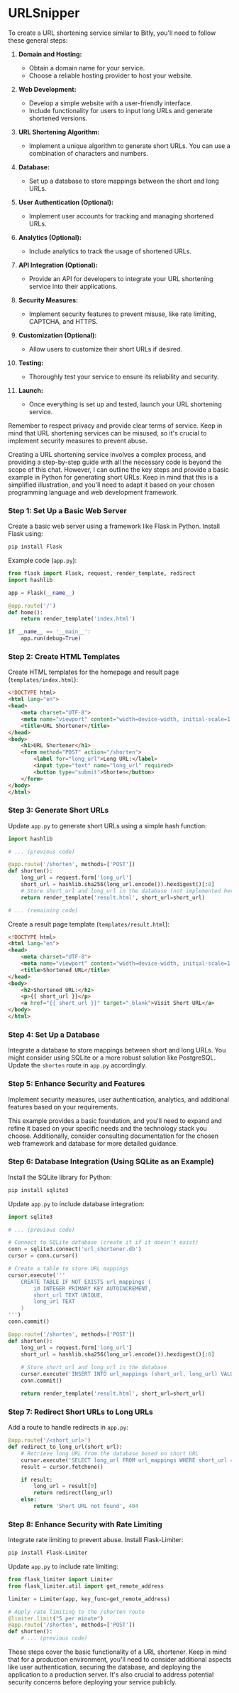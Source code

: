 # URLSnipper
To create a URL shortening service similar to Bitly, you'll need to follow these general steps:

1. **Domain and Hosting:**
   - Obtain a domain name for your service.
   - Choose a reliable hosting provider to host your website.

2. **Web Development:**
   - Develop a simple website with a user-friendly interface.
   - Include functionality for users to input long URLs and generate shortened versions.

3. **URL Shortening Algorithm:**
   - Implement a unique algorithm to generate short URLs. You can use a combination of characters and numbers.

4. **Database:**
   - Set up a database to store mappings between the short and long URLs.

5. **User Authentication (Optional):**
   - Implement user accounts for tracking and managing shortened URLs.

6. **Analytics (Optional):**
   - Include analytics to track the usage of shortened URLs.

7. **API Integration (Optional):**
   - Provide an API for developers to integrate your URL shortening service into their applications.

8. **Security Measures:**
   - Implement security features to prevent misuse, like rate limiting, CAPTCHA, and HTTPS.

9. **Customization (Optional):**
   - Allow users to customize their short URLs if desired.

10. **Testing:**
    - Thoroughly test your service to ensure its reliability and security.

11. **Launch:**
    - Once everything is set up and tested, launch your URL shortening service.

Remember to respect privacy and provide clear terms of service. Keep in mind that URL shortening services can be misused, so it's crucial to implement security measures to prevent abuse.

Creating a URL shortening service involves a complex process, and providing a step-by-step guide with all the necessary code is beyond the scope of this chat. However, I can outline the key steps and provide a basic example in Python for generating short URLs. Keep in mind that this is a simplified illustration, and you'll need to adapt it based on your chosen programming language and web development framework.

### Step 1: Set Up a Basic Web Server
Create a basic web server using a framework like Flask in Python. Install Flask using:

```bash
pip install Flask
```

Example code (`app.py`):
```python
from flask import Flask, request, render_template, redirect
import hashlib

app = Flask(__name__)

@app.route('/')
def home():
    return render_template('index.html')

if __name__ == '__main__':
    app.run(debug=True)
```

### Step 2: Create HTML Templates
Create HTML templates for the homepage and result page (`templates/index.html`):
```html
<!DOCTYPE html>
<html lang="en">
<head>
    <meta charset="UTF-8">
    <meta name="viewport" content="width=device-width, initial-scale=1.0">
    <title>URL Shortener</title>
</head>
<body>
    <h1>URL Shortener</h1>
    <form method="POST" action="/shorten">
        <label for="long_url">Long URL:</label>
        <input type="text" name="long_url" required>
        <button type="submit">Shorten</button>
    </form>
</body>
</html>
```

### Step 3: Generate Short URLs
Update `app.py` to generate short URLs using a simple hash function:

```python
import hashlib

# ... (previous code)

@app.route('/shorten', methods=['POST'])
def shorten():
    long_url = request.form['long_url']
    short_url = hashlib.sha256(long_url.encode()).hexdigest()[:8]
    # Store short_url and long_url in the database (not implemented here)
    return render_template('result.html', short_url=short_url)

# ... (remaining code)
```

Create a result page template (`templates/result.html`):
```html
<!DOCTYPE html>
<html lang="en">
<head>
    <meta charset="UTF-8">
    <meta name="viewport" content="width=device-width, initial-scale=1.0">
    <title>Shortened URL</title>
</head>
<body>
    <h2>Shortened URL:</h2>
    <p>{{ short_url }}</p>
    <a href="{{ short_url }}" target="_blank">Visit Short URL</a>
</body>
</html>
```

### Step 4: Set Up a Database
Integrate a database to store mappings between short and long URLs. You might consider using SQLite or a more robust solution like PostgreSQL. Update the `shorten` route in `app.py` accordingly.

### Step 5: Enhance Security and Features
Implement security measures, user authentication, analytics, and additional features based on your requirements.

This example provides a basic foundation, and you'll need to expand and refine it based on your specific needs and the technology stack you choose. Additionally, consider consulting documentation for the chosen web framework and database for more detailed guidance.

### Step 6: Database Integration (Using SQLite as an Example)

Install the SQLite library for Python:

```bash
pip install sqlite3
```

Update `app.py` to include database integration:

```python
import sqlite3

# ... (previous code)

# Connect to SQLite database (create it if it doesn't exist)
conn = sqlite3.connect('url_shortener.db')
cursor = conn.cursor()

# Create a table to store URL mappings
cursor.execute('''
    CREATE TABLE IF NOT EXISTS url_mappings (
        id INTEGER PRIMARY KEY AUTOINCREMENT,
        short_url TEXT UNIQUE,
        long_url TEXT
    )
''')
conn.commit()

@app.route('/shorten', methods=['POST'])
def shorten():
    long_url = request.form['long_url']
    short_url = hashlib.sha256(long_url.encode()).hexdigest()[:8]
    
    # Store short_url and long_url in the database
    cursor.execute('INSERT INTO url_mappings (short_url, long_url) VALUES (?, ?)', (short_url, long_url))
    conn.commit()

    return render_template('result.html', short_url=short_url)
```

### Step 7: Redirect Short URLs to Long URLs

Add a route to handle redirects in `app.py`:

```python
@app.route('/<short_url>')
def redirect_to_long_url(short_url):
    # Retrieve long URL from the database based on short URL
    cursor.execute('SELECT long_url FROM url_mappings WHERE short_url = ?', (short_url,))
    result = cursor.fetchone()

    if result:
        long_url = result[0]
        return redirect(long_url)
    else:
        return 'Short URL not found', 404
```

### Step 8: Enhance Security with Rate Limiting

Integrate rate limiting to prevent abuse. Install Flask-Limiter:

```bash
pip install Flask-Limiter
```

Update `app.py` to include rate limiting:

```python
from flask_limiter import Limiter
from flask_limiter.util import get_remote_address

limiter = Limiter(app, key_func=get_remote_address)

# Apply rate limiting to the /shorten route
@limiter.limit("5 per minute")
@app.route('/shorten', methods=['POST'])
def shorten():
    # ... (previous code)
```

These steps cover the basic functionality of a URL shortener. Keep in mind that for a production environment, you'll need to consider additional aspects like user authentication, securing the database, and deploying the application to a production server. It's also crucial to address potential security concerns before deploying your service publicly.
